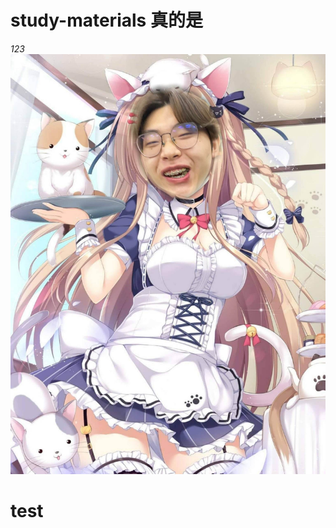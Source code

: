 # study-materials 真的是
*123*
![image](https://github.com/wullyson/study-materials/blob/main/%E5%BC%98%E9%80%B8%E5%A4%96%E6%B5%81.jpg?raw=true)
# test

